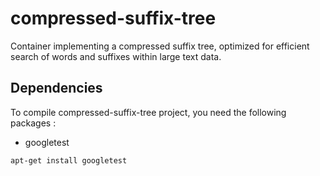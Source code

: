 # compressed-suffix-tree
Container implementing a compressed suffix tree, optimized for efficient search of words and suffixes within large text data.

## Dependencies
To compile compressed-suffix-tree project, you need the following packages :
- googletest

```sh
apt-get install googletest
```